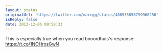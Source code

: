 ```yaml
---
layout: status
originalUrl: 'https://twitter.com/marcgg/status/408535858799968256'
isReply: false
date: 2013-12-05 09:58:33
---
```


This is especially true when you read bnoordhuis's response: https://t.co/1NOHrxsGwN
